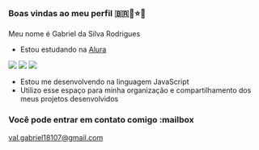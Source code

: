 ### **Boas vindas ao meu perfil** 🇧🇷👼⭐🥇

Meu nome é Gabriel da Silva Rodrigues 

- Estou estudando na [Alura](https://www.alura.com.br)

![](https://media1.tenor.com/m/HDXV9N8cwC8AAAAC/demon-slayer-kimetsu-no-yaiba.gif)
![](https://media1.tenor.com/m/sAvRusHNws4AAAAC/cool-awesome.gif)
![](https://media1.tenor.com/m/3YrtGiR0wy0AAAAd/yeah-excellent.gif)
- Estou me desenvolvendo na linguagem JavaScript
- Utilizo esse espaço para minha organização e compartilhamento dos meus projetos desenvolvidos

### Você pode entrar em contato comigo :mailbox

val.gabriel18107@gmail.com 


